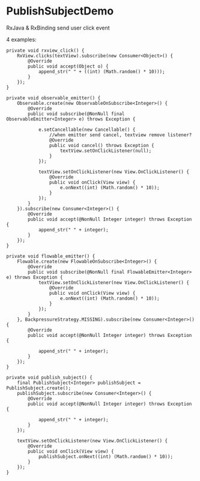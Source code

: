 # PublishSubjectDemo
RxJava &amp; RxBinding send user click event

4 examples:

    private void rxview_click() {
        RxView.clicks(textView).subscribe(new Consumer<Object>() {
            @Override
            public void accept(Object o) {
                append_str(" " + ((int) (Math.random() * 10)));
            }
        });
    }

    private void observable_emitter() {
        Observable.create(new ObservableOnSubscribe<Integer>() {
            @Override
            public void subscribe(@NonNull final ObservableEmitter<Integer> e) throws Exception {

                e.setCancellable(new Cancellable() {
                    //when emitter send cancel, textview remove listener?
                    @Override
                    public void cancel() throws Exception {
                        textView.setOnClickListener(null);
                    }
                });

                textView.setOnClickListener(new View.OnClickListener() {
                    @Override
                    public void onClick(View view) {
                        e.onNext((int) (Math.random() * 10));
                    }
                });
            }
        }).subscribe(new Consumer<Integer>() {
            @Override
            public void accept(@NonNull Integer integer) throws Exception {
                append_str(" " + integer);
            }
        });
    }

    private void flowable_emitter() {
        Flowable.create(new FlowableOnSubscribe<Integer>() {
            @Override
            public void subscribe(@NonNull final FlowableEmitter<Integer> e) throws Exception {
                textView.setOnClickListener(new View.OnClickListener() {
                    @Override
                    public void onClick(View view) {
                        e.onNext((int) (Math.random() * 10));
                    }
                });
            }
        }, BackpressureStrategy.MISSING).subscribe(new Consumer<Integer>() {
            @Override
            public void accept(@NonNull Integer integer) throws Exception {

                append_str(" " + integer);
            }
        });
    }

    private void publish_subject() {
        final PublishSubject<Integer> publishSubject = PublishSubject.create();
        publishSubject.subscribe(new Consumer<Integer>() {
            @Override
            public void accept(@NonNull Integer integer) throws Exception {

                append_str(" " + integer);
            }
        });

        textView.setOnClickListener(new View.OnClickListener() {
            @Override
            public void onClick(View view) {
                publishSubject.onNext((int) (Math.random() * 10));
            }
        });
    }
